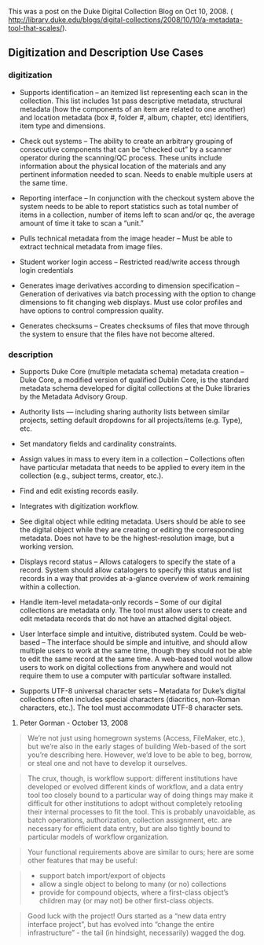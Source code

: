 This was a post on the Duke Digital Collection Blog on Oct 10, 2008. ( http://library.duke.edu/blogs/digital-collections/2008/10/10/a-metadata-tool-that-scales/).

## Digitization and Description Use Cases ##

### digitization ###

  * Supports identification – an itemized list representing each scan in the collection. This list includes 1st pass descriptive metadata, structural metadata (how the components of an item are related to  one another) and location metadata (box #, folder #, album, chapter, etc) identifiers, item type and dimensions.

  * Check out systems – The ability to create an arbitrary grouping of consecutive components that can be “checked out” by a scanner operator during the scanning/QC process. These units include information about the physical location of the materials and any pertinent information needed to scan. Needs to enable multiple users at the same time.

  * Reporting interface – In conjunction with the checkout system above the system needs to be able to report statistics such as total number of items in a collection, number of items left to scan and/or qc, the average amount of time it take to scan a “unit.”

  * Pulls technical metadata from the image header – Must be able to extract technical metadata from image files.

  * Student worker login access – Restricted read/write access through login credentials

  * Generates image derivatives according to dimension specification – Generation of derivatives via batch processing with the option to change dimensions to fit changing web displays. Must use color profiles and have options to control compression quality.

  * Generates checksums – Creates checksums of files that move through the system to ensure that the files have not become altered.

### description ###

  * Supports Duke Core (multiple metadata schema) metadata creation – Duke Core, a modified version of qualified Dublin Core, is the standard metadata schema developed for digital collections at the Duke libraries by the Metadata Advisory Group.

  * Authority lists — including sharing authority lists between similar projects, setting default dropdowns for all projects/items (e.g. Type), etc.

  * Set mandatory fields and cardinality constraints.

  * Assign values in mass to every item in a collection – Collections often have particular metadata that needs to be applied to every item in the collection (e.g., subject terms, creator, etc.).

  * Find and edit existing records easily.

  * Integrates with digitization workflow.

  * See digital object while editing metadata.  Users should be able to see the digital object while they are creating or editing the corresponding metadata.  Does not have to be the highest-resolution image, but a working version.

  * Displays record status – Allows catalogers to specify the state of a record.  System should allow catalogers to specify this status and list records in a way that provides at-a-glance overview of work remaining within a collection.

  * Handle item-level metadata-only records – Some of our digital collections are metadata only. The tool must allow users to create and edit metadata records that do not have an attached digital object.

  * User Interface simple and intuitive, distributed system.  Could be web-based – The interface should be simple and intuitive, and should allow multiple users to work at the same time, though they should not be able to edit the same record at the same time.  A web-based tool would allow users to work on digital collections from anywhere and would not require them to use a computer with particular software installed.

  * Supports UTF-8 universal character sets – Metadata for Duke’s digital collections often includes special characters (diacritics, non-Roman characters, etc.). The tool must accommodate UTF-8 character sets.


1. Peter Gorman - October 13, 2008

> We’re not just using homegrown systems (Access, FileMaker, etc.), but we’re also in the early stages of building Web-based of the sort you’re describing here. However, we’d love to be able to beg, borrow, or steal one and not have to develop it ourselves.

> The crux, though, is workflow support: different institutions have developed or evolved different kinds of workflow, and a data entry tool too closely bound to a particular way of doing things may make it difficult for other institutions to adopt without completely retooling their internal processes to fit the tool. This is probably unavoidable, as batch operations, authorization, collection assignment, etc. are necessary for efficient data entry, but are also tightly bound to particular models of workflow organization.

> Your functional requirements above are similar to ours; here are some other features that may be useful:

> - support batch import/export of objects
> - allow a single object to belong to many (or no) collections
> - provide for compound objects, where a first-class object’s children may (or may not) be other first-class objects.

> Good luck with the project! Ours started as a “new data entry interface project”, but has evolved into “change the entire infrastructure” - the tail (in hindsight, necessarily) wagged the dog.